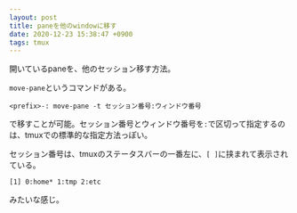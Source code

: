 ```yaml
---
layout: post
title: paneを他のwindowに移す
date: 2020-12-23 15:38:47 +0900
tags: tmux
---
```


開いているpaneを、他のセッション移す方法。

`move-pane`というコマンドがある。

```
<prefix>-: move-pane -t セッション番号:ウィンドウ番号
```

で移すことが可能。セッション番号とウィンドウ番号を`:`で区切って指定するのは、tmuxでの標準的な指定方法っぽい。

セッション番号は、tmuxのステータスバーの一番左に、`[ ]`に挟まれて表示されている。

```
[1] 0:home* 1:tmp 2:etc
```

みたいな感じ。
